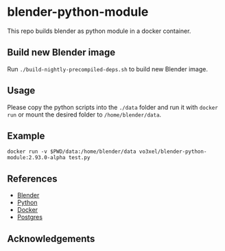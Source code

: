 # blender-python-module
This repo builds blender as python module in a docker container.

## Build new Blender image
Run `./build-nightly-precompiled-deps.sh` to build new Blender image.

## Usage
Please copy the python scripts into the `./data` folder and run it with `docker run` or mount the desired folder to `/home/blender/data`.

## Example
```
docker run -v $PWD/data:/home/blender/data vo3xel/blender-python-module:2.93.0-alpha test.py
```
## References
* [Blender](https://www.blender.org/)
* [Python](https://www.python.org/)
* [Docker](https://www.docker.com)
* [Postgres](https://www.postgresql.org/)

## Acknowledgements

